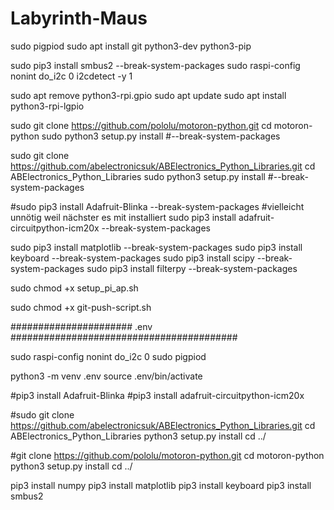 # Labyrinth-Maus

sudo pigpiod
sudo apt install git python3-dev python3-pip

sudo pip3 install smbus2 --break-system-packages
sudo raspi-config nonint do_i2c 0
i2cdetect -y 1

sudo apt remove python3-rpi.gpio
sudo apt update
sudo apt install python3-rpi-lgpio

sudo git clone https://github.com/pololu/motoron-python.git
cd motoron-python
sudo python3 setup.py install #--break-system-packages

sudo git clone https://github.com/abelectronicsuk/ABElectronics_Python_Libraries.git
cd ABElectronics_Python_Libraries
sudo python3 setup.py install #--break-system-packages

#sudo pip3 install Adafruit-Blinka --break-system-packages #vielleicht unnötig weil nächster es mit installiert 
sudo pip3 install adafruit-circuitpython-icm20x --break-system-packages

sudo pip3 install matplotlib --break-system-packages
sudo pip3 install keyboard --break-system-packages
sudo pip3 install scipy --break-system-packages
sudo pip3 install filterpy --break-system-packages


sudo chmod +x setup_pi_ap.sh

sudo chmod +x git-push-script.sh




###################### .env  #########################################

sudo raspi-config nonint do_i2c 0
sudo pigpiod

python3 -m venv .env
source .env/bin/activate

#pip3 install Adafruit-Blinka
#pip3 install adafruit-circuitpython-icm20x

#sudo git clone https://github.com/abelectronicsuk/ABElectronics_Python_Libraries.git
cd ABElectronics_Python_Libraries
python3 setup.py install
cd ../

#git clone https://github.com/pololu/motoron-python.git
cd motoron-python
python3 setup.py install
cd ../

pip3 install numpy
pip3 install matplotlib
pip3 install keyboard
pip3 install smbus2








